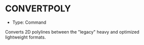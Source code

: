 # CONVERTPOLY

- Type: Command

Converts 2D polylines between the "legacy" heavy and optimized lightweight formats.

